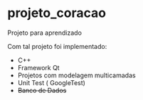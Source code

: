# projeto_coracao
Projeto para aprendizado

Com tal projeto foi implementado:
- C++
- Framework Qt
- Projetos com modelagem multicamadas
- Unit Test ( GoogleTest)
- ~~Banco de Dados~~
  
